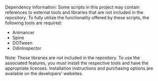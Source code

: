 
Dependency Information:
Some scripts in this project may contain references to external tools and libraries that are not included in the repository. To fully utilize the functionality offered by these scripts, the following tools are required:
	
- Animancer	
- Spine
- DOTween	
- OdinInspector

Note: These libraries are not included in the repository. To use the associated features, you must install the respective tools and have the appropriate licenses. Installation instructions and purchasing options are available on the developers' websites.
